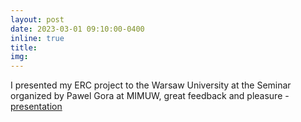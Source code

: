 ```yaml
---
layout: post
date: 2023-03-01 09:10:00-0400
inline: true
title:
img:
---
```


I presented my ERC project to the Warsaw University at the Seminar organized by Pawel Gora at MIMUW, great feedback and pleasure - [presentation](https://github.com/RafalKucharskiPK/rafalkucharskipk.github.io/blob/master/assets/pdf/MIMUW_Kucharski_COeXISTENCE_ERC.pdf)

